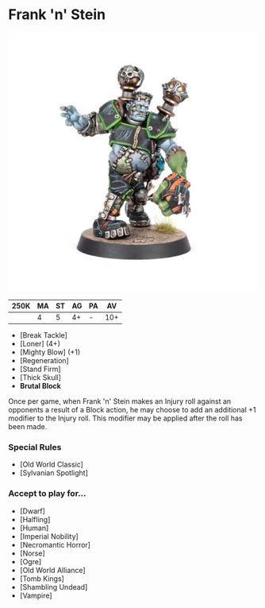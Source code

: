 # Frank 'n' Stein

![](../media/starplayers/FrankNSteinLead.jpg)

| 250K  | MA | ST | AG | PA | AV |
| --- | --- | --- | --- | --- | --- |
| | 4 | 5 | 4+ | - | 10+ |

* [Break Tackle]
* [Loner] (4+)
* [Mighty Blow] (+1)
* [Regeneration]
* [Stand Firm]
* [Thick Skull]
* **Brutal Block**

Once per game, when Frank 'n' Stein makes an Injury roll against an opponents a result of a Block action, he may choose to add an additional +1 modifier to the Injury roll. This modifier may be applied after the roll has been made.

### Special Rules

* [Old World Classic]
* [Sylvanian Spotlight]

### Accept to play for...

* [Dwarf]
* [Halfling]
* [Human]
* [Imperial Nobility]
* [Necromantic Horror]
* [Norse]
* [Ogre]
* [Old World Alliance]
* [Tomb Kings]
* [Shambling Undead]
* [Vampire]
